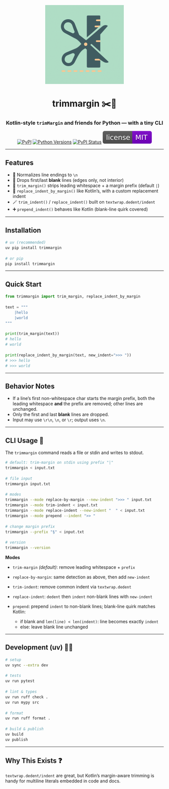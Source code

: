 <p align="center">
  <img alt="trimmargin Logo" src="https://raw.githubusercontent.com/sashsinha/trimmargin/refs/heads/main/trimmargin_logo.png" width="250">
</p>

<h1 align="center">trimmargin ✂️📏</h1>
<h3 align="center">Kotlin-style <code>trimMargin</code> and friends for Python — with a tiny CLI</h3>

<p align="center">
<a href="https://pypi.org/project/trimmargin/"><img alt="PyPI" src="https://img.shields.io/pypi/v/trimmargin"></a>
<a href="https://pypi.org/project/trimmargin/"><img alt="Python Versions" src="https://img.shields.io/pypi/pyversions/trimmargin.svg"></a>
<a href="https://pypi.org/project/trimmargin/"><img alt="PyPI Status" src="https://img.shields.io/pypi/status/trimmargin"></a>
<a href="https://raw.githubusercontent.com/sashsinha/trimmargin/main/LICENSE"><img alt="License: MIT" src="https://raw.githubusercontent.com/sashsinha/simple-file-checksum/main/license.svg"></a>
</p>

---

## Features

* 🔄 Normalizes line endings to `\n`
* 🧼 Drops first/last **blank** lines (edges only, not interior)
* 🧲 `trim_margin()` strips leading whitespace + a margin prefix (default `|`)
* 🔧 `replace_indent_by_margin()` like Kotlin’s, with a custom replacement indent
* 🪄 `trim_indent()` / `replace_indent()` built on `textwrap.dedent/indent`
* ➕ `prepend_indent()` behaves like Kotlin (blank-line quirk covered)

---

## Installation

```bash
# uv (recommended)
uv pip install trimmargin

# or pip
pip install trimmargin
```

---

## Quick Start

```python
from trimmargin import trim_margin, replace_indent_by_margin

text = """
    |hello
    |world
"""

print(trim_margin(text))
# hello
# world

print(replace_indent_by_margin(text, new_indent=">>> "))
# >>> hello
# >>> world
```

---

## Behavior Notes

* If a line’s first non-whitespace char starts the margin prefix, both the leading whitespace **and** the prefix are removed; other lines are unchanged.
* Only the first and last **blank** lines are dropped.
* Input may use `\r\n`, `\n`, or `\r`; output uses `\n`.

---

## CLI Usage 🚀

The `trimmargin` command reads a file or stdin and writes to stdout.

```bash
# default: trim-margin on stdin using prefix "|"
trimmargin < input.txt

# file input
trimmargin input.txt

# modes
trimmargin --mode replace-by-margin --new-indent ">>> " input.txt
trimmargin --mode trim-indent < input.txt
trimmargin --mode replace-indent --new-indent "  " < input.txt
trimmargin --mode prepend --indent ">> "

# change margin prefix
trimmargin --prefix "§" < input.txt

# version
trimmargin --version
```

**Modes**

* `trim-margin` *(default)*: remove leading whitespace + `prefix`
* `replace-by-margin`: same detection as above, then add `new-indent`
* `trim-indent`: remove common indent via `textwrap.dedent`
* `replace-indent`: `dedent` then `indent` non-blank lines with `new-indent`
* `prepend`: prepend `indent` to non-blank lines; blank-line quirk matches Kotlin:

  * if blank and `len(line) < len(indent)`: line becomes exactly `indent`
  * else: leave blank line unchanged

---

## Development (uv) 🧑‍💻

```bash
# setup
uv sync --extra dev

# tests
uv run pytest

# lint & types
uv run ruff check .
uv run mypy src

# format
uv run ruff format .

# build & publish
uv build
uv publish
```

---

## Why This Exists ❓

`textwrap.dedent/indent` are great, but Kotlin’s margin-aware trimming is handy for multiline literals embedded in code and docs.
